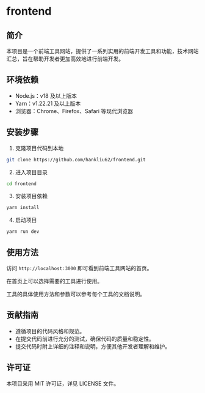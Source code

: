 # frontend

## 简介

本项目是一个前端工具网站，提供了一系列实用的前端开发工具和功能，技术网站汇总，旨在帮助开发者更加高效地进行前端开发。

## 环境依赖

- Node.js：v18 及以上版本
- Yarn：v1.22.21 及以上版本
- 浏览器：Chrome、Firefox、Safari 等现代浏览器

## 安装步骤

1. 克隆项目代码到本地

```bash
git clone https://github.com/hankliu62/frontend.git
```

2. 进入项目目录

```bash
cd frontend
```

3. 安装项目依赖

```bash
yarn install
```

4. 启动项目

```bash
yarn run dev
```

## 使用方法

访问 `http://localhost:3000` 即可看到前端工具网站的首页。

在首页上可以选择需要的工具进行使用。

工具的具体使用方法和参数可以参考每个工具的文档说明。

## 贡献指南

- 遵循项目的代码风格和规范。
- 在提交代码前进行充分的测试，确保代码的质量和稳定性。
- 提交代码时附上详细的注释和说明，方便其他开发者理解和维护。

## 许可证

本项目采用 MIT 许可证，详见 LICENSE 文件。
